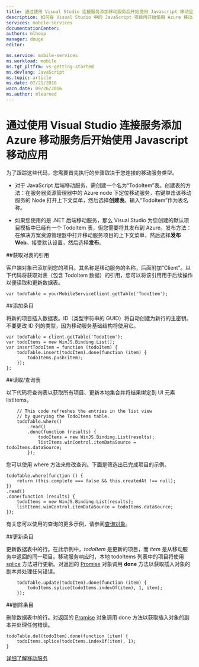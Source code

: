 ```yaml
---
title: 通过使用 Visual Studio 连接服务添加移动服务后开始使用 Javascript 移动应用 | Microsoft Azure
description: 如何在 Visual Studio 中的 JavaScript 项目内开始使用 Azure 移动服务
services: mobile-services
documentationCenter: 
authors: mlhoop
manager: douge
editor: 

ms.service: mobile-services
ms.workload: mobile
ms.tgt_pltfrm: vs-getting-started
ms.devlang: JavaScript
ms.topic: article
ms.date: 07/21/2016
wacn.date: 09/26/2016
ms.author: mlearned
---
```


# 通过使用 Visual Studio 连接服务添加 Azure 移动服务后开始使用 Javascript 移动应用

为了跟踪这些代码，您需要首先执行的步骤取决于您连接的移动服务类型。

 - 对于 JavaScript 后端移动服务，需创建一个名为“TodoItem”表。创建表的方法：在服务器资源管理器中的 Azure node 下定位移动服务，右键单击该移动服务的 Node 打开上下文菜单，然后选择**创建表**。输入“TodoItem”作为表名称。

 - 如果您使用的是 .NET 后端移动服务，那么 Visual Studio 为您创建的默认项目模板中已经有一个 TodoItem 表，但您需要将其发布到 Azure。发布方法：在解决方案资源管理器中打开移动服务项目的上下文菜单，然后选择**发布 Web**。接受默认设置，然后选择**发布**。

##获取对表的引用

客户端对象已添加到您的项目。其名称是移动服务的名称，后面附加“Client”。以下代码将获取对表（包含 TodoItem 数据）的引用，您可以将该引用用于后续操作以便读取和更新数据表。

```
var todoTable = yourMobileServiceClient.getTable('TodoItem');
```

##添加条目 

将新的项目插入数据表。ID（类型字符串的 GUID）将自动创建为新行的主密钥。不要更改 ID 列的类型，因为移动服务基础结构将使用它。

```
var todoTable = client.getTable('TodoItem');
var todoItems = new WinJS.Binding.List();
var insertTodoItem = function (todoItem) {
    todoTable.insert(todoItem).done(function (item) {
        todoItems.push(item);
    });
};
```

##读取/查询表

以下代码将查询表以获取所有项目、更新本地集合并将结果绑定到 UI 元素 listItems。

```
    // This code refreshes the entries in the list view 
    // by querying the TodoItems table.
    todoTable.where()
        .read()
        .done(function (results) {
            todoItems = new WinJS.Binding.List(results);
            listItems.winControl.itemDataSource = todoItems.dataSource;
        });
```

您可以使用 where 方法来修改查询。下面是筛选出已完成项目的示例。

```
todoTable.where(function () {
    return (this.complete === false && this.createdAt !== null);
})
.read()
.done(function (results) {
    todoItems = new WinJS.Binding.List(results);
    listItems.winControl.itemDataSource = todoItems.dataSource;
});
```

有关您可以使用的查询的更多示例，请参阅[查询对象](http://msdn.microsoft.com/zh-cn/library/azure/jj613353.aspx)。

##更新条目

更新数据表中的行。在此示例中，*todoItem* 是更新的项目，而 *item* 是从移动服务中返回的同一项目。移动服务响应时，本地 todoItems 列表中的项目将使用 [splice](http://msdn.microsoft.com/zh-cn/library/windows/apps/Hh700810.aspx) 方法进行更新。对返回的 [Promise](https://msdn.microsoft.com/zh-cn/library/dn802826.aspx) 对象调用  **done** 方法以获取插入对象的副本并处理任何错误。

```
    todoTable.update(todoItem).done(function (item) {
        todoItems.splice(todoItems.indexOf(item), 1, item);
    });
```

##删除条目

删除数据表中的行。对返回的 [Promise](https://msdn.microsoft.com/zh-cn/library/dn802826.aspx) 对象调用 done 方法以获取插入对象的副本并处理任何错误。

```
todoTable.del(todoItem).done(function (item) {
    todoItems.splice(todoItems.indexOf(item), 1);
}
```

[详细了解移动服务](./index.md)

<!---HONumber=Mooncake_0215_2016-->